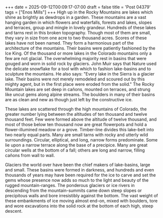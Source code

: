 +++
date = 2025-09-12T00:09:17-07:00
draft = false
title = 'Post 04379'
tags = ["Enos Mills"]
+++
High up in the Rocky Mountains are lakes which shine as brightly as dewdrops in a garden. These mountains are a vast hanging garden in which flowers and waterfalls, forests and lakes, slopes and terraces, group and mingle in lovely grandeur. Hundreds of these lakes and tarns rest in this broken topography. Though most of them are small, they vary in size from one acre to two thousand acres. Scores of these lakes have not been named. They form a harmonious part of the architecture of the mountains. Their basins were patiently fashioned by the Ice King. Of the thousand or more lakes in the Colorado mountains only a few are not glacial. The overwhelming majority rest in basins that were gouged and worn in solid rock by glaciers. John Muir says that Nature used the delicate snowflake for a tool with which to fashion lake-basins and to sculpture the mountains. He also says: "Every lake in the Sierra is a glacier lake. Their basins were not merely remodeled and scoured out by this mighty agent, but in the first place were eroded from the solid." The Rocky Mountain lakes are set deep in cañons, mounted on terraces, and strung like uncut gems along alpine streams. The boulders in many of their basins are as clean and new as though just left by the constructive ice.

These lakes are scattered through the high mountains of Colorado, the greater number lying between the altitudes of ten thousand and twelve thousand feet. Few were formed above the altitude of twelve thousand, and most of those below ten thousand now are great flowerpots and hold a flower-illumined meadow or a grove. Timber-line divides this lake-belt into two nearly equal parts. Many are small tarns with rocky and utterly wild surroundings. Circular, elliptical, and long, narrow forms predominate. Some lie upon a narrow terrace along the base of a precipice. Many are great circular wells at the bottom of a fall; others are long and narrow, filling cañons from wall to wall.

Glaciers the world over have been the chief makers of lake-basins, large and small. These basins were formed in darkness, and hundreds and even thousands of years may have been required for the ice to carve and set the gems whose presence now adds so much to the light and beauty of the rugged mountain-ranges. The ponderous glaciers or ice rivers in descending from the mountain-summits came down steep slopes or precipitous walls and bore irresistibly against the bottom. The vast weight of these embankments of ice moving almost end-on, mixed with boulders, tore and wore excavations into the solid rock at the bottom of each high, steep descent.
